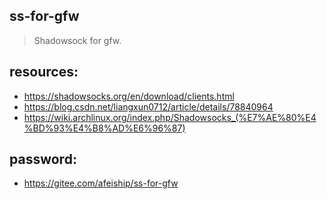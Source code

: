 ## ss-for-gfw
> Shadowsock for gfw.


## resources:
+ https://shadowsocks.org/en/download/clients.html
+ https://blog.csdn.net/liangxun0712/article/details/78840964
+ https://wiki.archlinux.org/index.php/Shadowsocks_(%E7%AE%80%E4%BD%93%E4%B8%AD%E6%96%87)

## password:
+ https://gitee.com/afeiship/ss-for-gfw